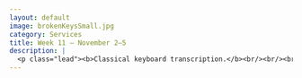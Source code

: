 ```yaml
---
layout: default
image: brokenKeysSmall.jpg
category: Services
title: Week 11 – November 2–5
description: |
  <p class="lead"><b>Classical keyboard transcription.</b><br/><br/><br/><br/><a href="/week10/">Read more...</a></p>
---
```

